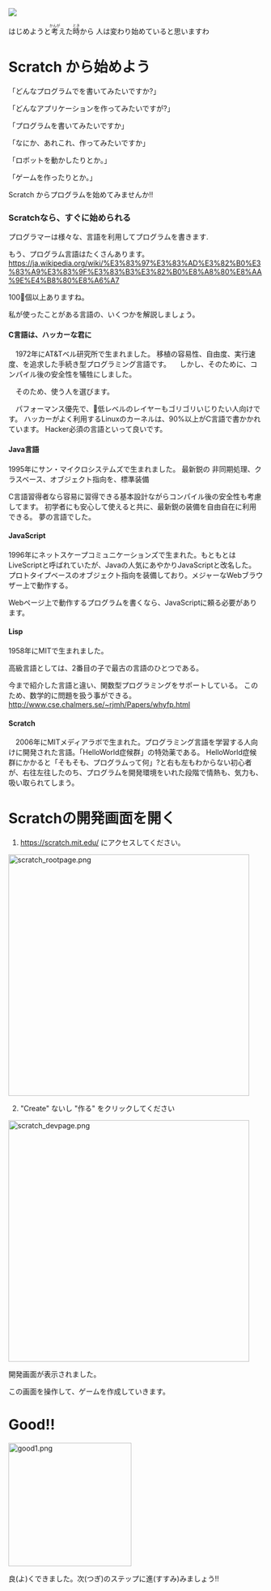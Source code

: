 ![](wizerd.png)


はじめようと<ruby>考<rt>かんが</rt></ruby>えた<ruby>時<rt>とき</rt></ruby>から 人は変わり始めていると思いますわ

# Scratch から始めよう
「どんなプログラムでを書いてみたいですか?」

「どんなアプリケーションを作ってみたいですが?」

「プログラムを書いてみたいですか」

「なにか、あれこれ、作ってみたいですか」

「ロボットを動かしたりとか。」

「ゲームを作ったりとか。」


 Scratch からプログラムを始めてみませんか!!


### Scratchなら、すぐに始められる
プログラマーは様々な、言語を利用してプログラムを書きます.

もう、プログラム言語はたくさんあります。
https://ja.wikipedia.org/wiki/%E3%83%97%E3%83%AD%E3%82%B0%E3%83%A9%E3%83%9F%E3%83%B3%E3%82%B0%E8%A8%80%E8%AA%9E%E4%B8%80%E8%A6%A7

100個以上ありますね。


私が使ったことがある言語の、いくつかを解説しましょう。

#### C言語は、ハッカーな君に
　1972年にAT&Tベル研究所で生まれました。
  移植の容易性、自由度、実行速度、を追求した手続き型プログラミング言語です。
　しかし、そのために、コンパイル後の安全性を犠牲にしました。

　そのため、使う人を選びます。

　パフォーマンス優先で、低レベルのレイヤーもゴリゴリいじりたい人向けです。
  ハッカーがよく利用するLinuxのカーネルは、90%以上がC言語で書かかれています。
  Hacker必須の言語といって良いです。

#### Java言語
 1995年にサン・マイクロシステムズで生まれました。
 最新鋭の 非同期処理、クラスベース、オブジェクト指向を、標準装備

 C言語習得者なら容易に習得できる基本設計ながらコンパイル後の安全性も考慮してます。
 初学者にも安心して使えると共に、最新鋭の装備を自由自在に利用できる。
 夢の言語でした。

#### JavaScript
 1996年にネットスケープコミュニケーションズで生まれた。もともとはLiveScriptと呼ばれていたが、Javaの人気にあやかりJavaScriptと改名した。
 プロトタイプベースのオブジェクト指向を装備しており。メジャーなWebブラウザー上で動作する。

 Webページ上で動作するプログラムを書くなら、JavaScriptに頼る必要があります。

#### Lisp
 1958年にMITで生まれました。

 高級言語としては、2番目の子で最古の言語のひとつである。

 今まで紹介した言語と違い、関数型プログラミングをサポートしている。
 このため、数学的に問題を扱う事ができる。
 http://www.cse.chalmers.se/~rjmh/Papers/whyfp.html


#### Scratch
　2006年にMITメディアラボで生まれた。プログラミング言語を学習する人向けに開発された言語。「HelloWorld症候群」の特効薬である。
HelloWorld症候群にかかると「そもそも、プログラムって何」?と右も左もわからない初心者が、右往左往したのち、プログラムを開発環境をいれた段階で情熱も、気力も、吸い取られてしまう。


# Scratchの開発画面を開く

1. https://scratch.mit.edu/ にアクセスしてください。
<img width="476" alt="scratch_rootpage.png" src="scratch_rootpage.png">


2. "Create" ないし "作る" をクリックしてください
<img width="476" alt="scratch_devpage.png" src="scratch_devpage.png">

開発画面が表示されました。

この画面を操作して、ゲームを作成していきます。


# Good!!
<img width="243" alt="good1.png" src="good.png">


良(よ)くできました。次(つぎ)のステップに進(すすみ)みましょう!!

